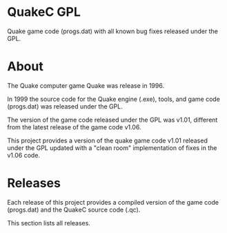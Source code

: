 # QuakeC GPL

Quake game code (progs.dat) with all known bug fixes released under the GPL.


# About

The Quake computer game Quake was release in 1996.

In 1999 the source code for the Quake engine (.exe), tools, and game code (progs.dat) was released under the GPL.

The version of the game code released under the GPL was v1.01, different from the latest release of the game code v1.06.

This project provides a version of the quake game code v1.01 released under the GPL updated with a "clean room" implementation of fixes in the v1.06 code.


# Releases

Each release of this project provides a compiled version of the game code (progs.dat) and the QuakeC source code (.qc).

This section lists all releases.

